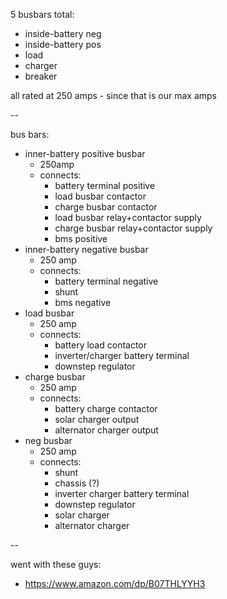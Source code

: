5 busbars total:
- inside-battery neg
- inside-battery pos
- load
- charger
- breaker


all rated at 250 amps - since that is our max amps


--

bus bars:
  - inner-battery positive busbar
    - 250amp
    - connects:
      - battery terminal positive
      - load busbar contactor
      - charge busbar contactor
      - load busbar relay+contactor supply
      - charge busbar relay+contactor supply
      - bms positive
  - inner-battery negative busbar
    - 250 amp
    - connects:
      - battery terminal negative
      - shunt
      - bms negative
  - load busbar
    - 250 amp
    - connects:
      - battery load contactor
      - inverter/charger battery terminal
      - downstep regulator
  - charge busbar
    - 250 amp
    - connects:
      - battery charge contactor
      - solar charger output
      - alternator charger output
  - neg busbar
    - 250 amp
    - connects:
      - shunt
      - chassis (?)
      - inverter charger battery terminal
      - downstep regulator
      - solar charger
      - alternator charger


--

went with these guys:
- https://www.amazon.com/dp/B07THLYYH3
